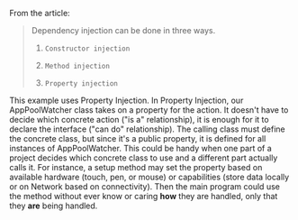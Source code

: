 From the article:

>    Dependency injection can be done in three ways.
>
>   1.     Constructor injection
>   2.     Method injection
>   3.     Property injection

This example uses Property Injection.  In Property Injection, our AppPoolWatcher class takes on a property for the action.  It doesn't have to decide which concrete action ("is a" relationship),  it is enough for it to declare the interface ("can do" relationship).  The calling class must define the concrete class, but since it's a public property, it is defined for all instances of AppPoolWatcher.  This could be handy when one part of a project decides which concrete class to use and a different part actually calls it.  For instance, a setup method may set the property based on available hardware (touch, pen, or mouse) or capabilities (store data locally or on Network based on connectivity).  Then the main program could use the method without ever know or caring **how** they are handled, only that they **are** being handled.
